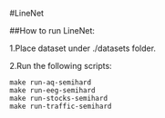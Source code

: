 #LineNet

##How to run LineNet:

1.Place dataset under ./datasets folder.

2.Run the following scripts:

```
make run-aq-semihard
make run-eeg-semihard
make run-stocks-semihard
make run-traffic-semihard
```
